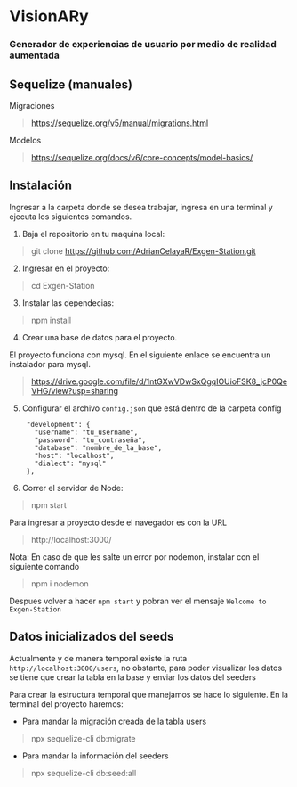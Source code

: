 # VisionARy
### Generador de experiencias de usuario por medio de realidad aumentada

## Sequelize (manuales)

Migraciones
> https://sequelize.org/v5/manual/migrations.html

Modelos
> https://sequelize.org/docs/v6/core-concepts/model-basics/



## Instalación

Ingresar a la carpeta donde se desea trabajar, ingresa en una terminal y ejecuta los siguientes comandos.

1. Baja el repositorio en tu maquina local:
> git clone https://github.com/AdrianCelayaR/Exgen-Station.git

2. Ingresar en el proyecto:
> cd Exgen-Station

3. Instalar las dependecias:
> npm install

4. Crear una base de datos para el proyecto.

El proyecto funciona con mysql. En el siguiente enlace se encuentra un instalador para mysql.
> https://drive.google.com/file/d/1ntGXwVDwSxQgqIOUioFSK8_jcP0QeVHG/view?usp=sharing

5. Configurar el archivo `config.json` que está dentro de la carpeta config
   ```
    "development": {
      "username": "tu_username",
      "password": "tu_contraseña",
      "database": "nombre_de_la_base",
      "host": "localhost",
      "dialect": "mysql"
    },
   ```

7. Correr el servidor de Node:
> npm start

Para ingresar a proyecto desde el navegador es con la URL
> http://localhost:3000/


Nota: En caso de que les salte un error por nodemon, instalar con el siguiente comando
> npm i nodemon

Despues volver a hacer `npm start` y pobran ver el mensaje `Welcome to Exgen-Station`


## Datos inicializados del seeds

Actualmente y de manera temporal existe la ruta `http://localhost:3000/users`, no obstante, para poder visualizar los datos se tiene que crear
la tabla en la base y enviar los datos del seeders

Para crear la estructura temporal que manejamos se hace lo siguiente. En la terminal del proyecto haremos:

+ Para mandar la migración creada de la tabla users
> npx sequelize-cli db:migrate

+ Para mandar la información del seeders
> npx sequelize-cli db:seed:all
